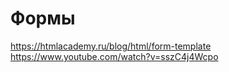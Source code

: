 # Формы
https://htmlacademy.ru/blog/html/form-template  
https://www.youtube.com/watch?v=sszC4j4Wcpo
